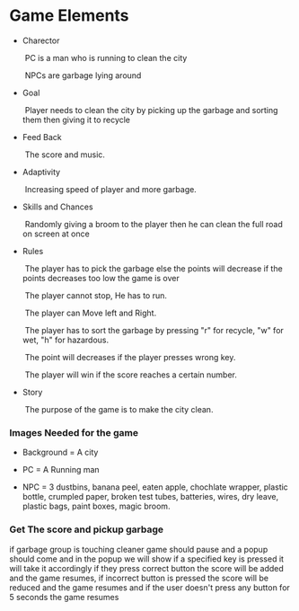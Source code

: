 # Game Elements

* Charector

  ​	PC is a man who is running to clean the city

  ​	NPCs are garbage lying around

* Goal

  ​	Player needs to clean the city by picking up the garbage and sorting them then giving it to recycle

* Feed Back

  ​	The score and music.

* Adaptivity

  ​	Increasing speed of player and more garbage.

* Skills and Chances

  ​	Randomly giving a broom to the player then he can clean the full road on screen at once

* Rules 

  ​	The player has to pick the garbage else the points will decrease if the points decreases too low the game is over

  ​	The player cannot stop, He has to run. 

  ​	The player can Move left and Right.

  ​	The player has to sort the garbage by pressing "r" for recycle, "w" for wet, "h" for hazardous.

  ​	The point will decreases if the player presses wrong key.

  ​	The player will win if the score reaches a certain number. 

* Story

  ​	The purpose of the game is to make the city clean.

### Images Needed for the game

* Background =  A city

* PC = A Running man

* NPC = 3 dustbins, banana  peel, eaten apple, chochlate wrapper, plastic bottle, crumpled paper, broken test tubes, batteries, wires, dry leave, plastic bags, paint boxes, magic broom.

  

### Get The score and pickup garbage

if garbage group is touching cleaner game should pause and a popup should come and in the popup we will show if a specified key is pressed it will take it accordingly if they press correct button the score will be added and the game resumes, if incorrect button is pressed the score will be reduced and the game resumes and if the user doesn't press any button for 5 seconds the game resumes